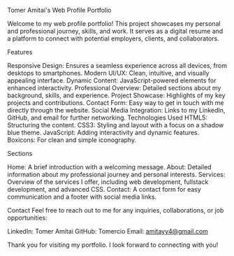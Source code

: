 
Tomer Amitai's Web Profile Portfolio

Welcome to my web profile portfolio! This project showcases my personal and professional journey, skills, and work. It serves as a digital resume and a platform to connect with potential employers, clients, and collaborators.

Features

Responsive Design: Ensures a seamless experience across all devices, from desktops to smartphones.
Modern UI/UX: Clean, intuitive, and visually appealing interface.
Dynamic Content: JavaScript-powered elements for enhanced interactivity.
Professional Overview: Detailed sections about my background, skills, and experience.
Project Showcase: Highlights of my key projects and contributions.
Contact Form: Easy way to get in touch with me directly through the website.
Social Media Integration: Links to my LinkedIn, GitHub, and email for further networking.
Technologies Used
HTML5: Structuring the content.
CSS3: Styling and layout with a focus on a shadow blue theme.
JavaScript: Adding interactivity and dynamic features.
Boxicons: For clean and simple iconography.

Sections

Home: A brief introduction with a welcoming message.
About: Detailed information about my professional journey and personal interests.
Services: Overview of the services I offer, including web development, fullstack development, and advanced CSS.
Contact: A contact form for easy communication and a footer with social media links.

Contact
Feel free to reach out to me for any inquiries, collaborations, or job opportunities:

LinkedIn: Tomer Amitai
GitHub: Tomercio
Email: amitayy4@gmail.com

Thank you for visiting my portfolio. I look forward to connecting with you!

